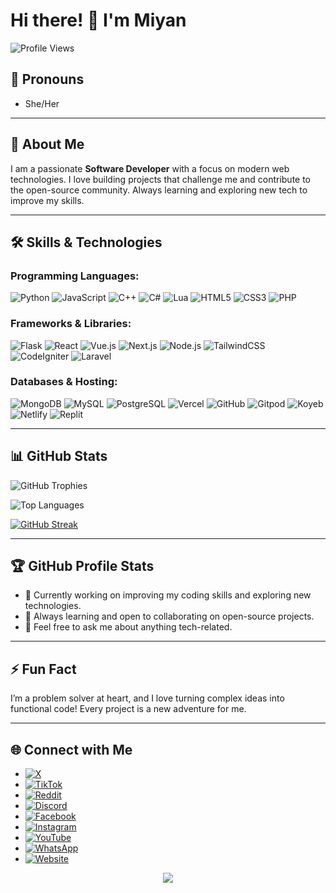 # Hi there! 👋 I'm Miyan

![Profile Views](https://komarev.com/ghpvc/?username=Miyan0001&abbreviated=true&label=Profile%20views&color=0e75b6&style=flat)

## 🌈 Pronouns
- She/Her

---

## 🌟 About Me
I am a passionate **Software Developer** with a focus on modern web technologies. I love building projects that challenge me and contribute to the open-source community. Always learning and exploring new tech to improve my skills.

---

## 🛠️ Skills & Technologies

### Programming Languages:
![Python](https://img.shields.io/badge/-Python-black?style=flat-square&logo=Python)
![JavaScript](https://img.shields.io/badge/-JavaScript-black?style=flat-square&logo=javascript)
![C++](https://img.shields.io/badge/-C++-black?style=flat-square&logo=cplusplus)
![C#](https://img.shields.io/badge/-C%23-black?style=flat-square&logo=csharp)
![Lua](https://img.shields.io/badge/-Lua-black?style=flat-square&logo=Lua)
![HTML5](https://img.shields.io/badge/-HTML5-black?style=flat-square&logo=html5)
![CSS3](https://img.shields.io/badge/-CSS3-black?style=flat-square&logo=css3)
![PHP](https://img.shields.io/badge/-PHP-black?style=flat-square&logo=php)

### Frameworks & Libraries:
![Flask](https://img.shields.io/badge/-Flask-black?style=flat-square&logo=flask)
![React](https://img.shields.io/badge/-React-black?style=flat-square&logo=react)
![Vue.js](https://img.shields.io/badge/-Vue.js-black?style=flat-square&logo=vue.js)
![Next.js](https://img.shields.io/badge/-Next.js-black?style=flat-square&logo=next.js)
![Node.js](https://img.shields.io/badge/-Node.js-black?style=flat-square&logo=Node.js)
![TailwindCSS](https://img.shields.io/badge/-TailwindCSS-black?style=flat-square&logo=tailwindcss)
![CodeIgniter](https://img.shields.io/badge/-CodeIgniter-black?style=flat-square&logo=codeigniter)
![Laravel](https://img.shields.io/badge/-Laravel-black?style=flat-square&logo=laravel)

### Databases & Hosting:
![MongoDB](https://img.shields.io/badge/-MongoDB-black?style=flat-square&logo=mongodb)
![MySQL](https://img.shields.io/badge/-MySQL-black?style=flat-square&logo=mysql)
![PostgreSQL](https://img.shields.io/badge/-PostgreSQL-black?style=flat-square&logo=postgresql)
![Vercel](https://img.shields.io/badge/-Vercel-black?style=flat-square&logo=vercel)
![GitHub](https://img.shields.io/badge/-GitHub-black?style=flat-square&logo=github)
![Gitpod](https://img.shields.io/badge/-Gitpod-black?style=flat-square&logo=gitpod)
![Koyeb](https://img.shields.io/badge/-Koyeb-black?style=flat-square&logo=koyeb)
![Netlify](https://img.shields.io/badge/-Netlify-black?style=flat-square&logo=netlify)
![Replit](https://img.shields.io/badge/-Replit-black?style=flat-square&logo=replit)

---

## 📊 GitHub Stats

![GitHub Trophies](https://github-profile-trophy.vercel.app/?username=Miyan0001&theme=radical&no-frame=false&no-bg=false&margin-w=4)

![Top Languages](https://github-readme-stats.vercel.app/api/top-langs/?username=Miyan0001&layout=compact&langs_count=10&theme=radical)

[![GitHub Streak](https://streak-stats.demolab.com?user=Miyan0001&theme=radical)](https://git.io/streak-stats)

---

## 🏆 GitHub Profile Stats
- 🔭 Currently working on improving my coding skills and exploring new technologies.
- 🌱 Always learning and open to collaborating on open-source projects.
- 💬 Feel free to ask me about anything tech-related.

---

## ⚡ Fun Fact
I’m a problem solver at heart, and I love turning complex ideas into functional code! Every project is a new adventure for me.

---

## 🌐 Connect with Me

- [![X](https://img.shields.io/badge/X-%23000000.svg?style=for-the-badge&logo=X&logoColor=white)](https://x.com/miyan0001)
- [![TikTok](https://img.shields.io/badge/TikTok-%23000000.svg?style=for-the-badge&logo=TikTok&logoColor=white)](https://tiktok.com/@Miyan0001)
- [![Reddit](https://img.shields.io/badge/Reddit-%23FF4500.svg?style=for-the-badge&logo=Reddit&logoColor=white)](https://reddit.com/user/misonomiyan)
- [![Discord](https://img.shields.io/badge/Discord-%237289DA.svg?style=for-the-badge&logo=discord&logoColor=white)](https://discord.com/users/miyan0001)
- [![Facebook](https://img.shields.io/badge/Facebook-%231877F2.svg?style=for-the-badge&logo=Facebook&logoColor=white)](https://www.facebook.com/profile.php?id=100095432057687)
- [![Instagram](https://img.shields.io/badge/Instagram-%23E4405F.svg?style=for-the-badge&logo=Instagram&logoColor=white)](https://instagram.com/miyanli0001)
- [![YouTube](https://img.shields.io/badge/YouTube-%23FF0000.svg?style=for-the-badge&logo=YouTube&logoColor=white)](https://youtube.com/@Miyan0001)
- [![WhatsApp](https://img.shields.io/badge/WhatsApp-25D366?style=for-the-badge&logo=whatsapp&logoColor=white)](https://wa.me/6283890667327)
- [![Website](https://img.shields.io/badge/Website-4A154B?style=for-the-badge&logo=vercel&logoColor=white)](https://miyanapi.vercel.app)

<p align="center">
  <img src="https://capsule-render.vercel.app/api?type=waving&color=gradient&height=60&section=footer"/>
</p>